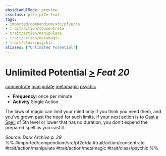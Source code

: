 ```yaml
---
obsidianUIMode: preview
cssclass: pf2e,pf2e-feat
tags:
- imported/compendium/src/pf2e/da
- trait/action/concentrate
- trait/action/manipulate
- trait/action/metamagic
- trait/class/psychic
aliases: ["Unlimited Potential"]
---
```

# Unlimited Potential  [>](chapter-9-playing-the-game.md#Actions "Single Action") *Feat 20*  
[concentrate](concentrate.md)  [manipulate](manipulate.md)  [metamagic](metamagic.md)  [psychic](rules/traits/psychic-da.md)  

- **Frequency**: once per minute
- **Activity** Single Action

The laws of magic can limit your mind only if you think you need them, and you've grown past the need for such limits. If your next action is to [Cast a Spell](cast-a-spell.md) of 5th level or lower that has no duration, you don't expend the prepared spell as you cast it.

*Source: Dark Archive p. 29*  
%% #imported/compendium/src/pf2e/da #trait/action/concentrate #trait/action/manipulate #trait/action/metamagic #trait/class/psychic %%